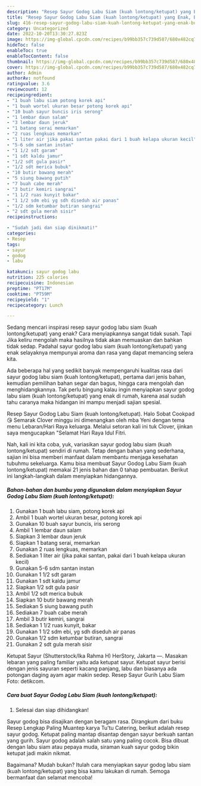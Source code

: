 ```yaml
---
description: "Resep Sayur Godog Labu Siam (kuah lontong/ketupat) yang Enak, Buat Buka Puasa}"
title: "Resep Sayur Godog Labu Siam (kuah lontong/ketupat) yang Enak, Buat Buka Puasa}"
slug: 416-resep-sayur-godog-labu-siam-kuah-lontong-ketupat-yang-enak-buat-buka-puasa
category: Uncategorized
date: 2022-10-20T13:30:27.823Z
image: https://img-global.cpcdn.com/recipes/b99bb357c739d587/680x482cq70/sayur-godog-labu-siam-kuah-lontongketupat-foto-resep-utama.jpg
hideToc: false
enableToc: true
enableTocContent: false
thumbnail: https://img-global.cpcdn.com/recipes/b99bb357c739d587/680x482cq70/sayur-godog-labu-siam-kuah-lontongketupat-foto-resep-utama.jpg
cover: https://img-global.cpcdn.com/recipes/b99bb357c739d587/680x482cq70/sayur-godog-labu-siam-kuah-lontongketupat-foto-resep-utama.jpg
author: Admin
authorAv: notfound
ratingvalue: 3.6
reviewcount: 12
recipeingredient:
- "1 buah labu siam potong korek api"
- "1 buah wortel ukuran besar potong korek api"
- "10 buah sayur buncis iris serong"
- "1 lembar daun salam"
- "3 lembar daun jeruk"
- "1 batang serai memarkan"
- "2 ruas lengkuas memarkan"
- "1 liter air jika pakai santan pakai dari 1 buah kelapa ukuran kecil"
- "5-6 sdm santan instan"
- "1 1/2 sdt garam"
- "1 sdt kaldu jamur"
- "1/2 sdt gula pasir"
- "1/2 sdt merica bubuk"
- "10 butir bawang merah"
- "5 siung bawang putih"
- "7 buah cabe merah"
- "3 butir kemiri sangrai"
- "1 1/2 ruas kunyit bakar"
- "1 1/2 sdm ebi yg sdh diseduh air panas"
- "1/2 sdm ketumbar butiran sangrai"
- "2 sdt gula merah sisir"
recipeinstructions:

- "Sudah jadi dan siap dinikmati!"
categories:
- Resep
tags:
- sayur
- godog
- labu

katakunci: sayur godog labu 
nutrition: 225 calories
recipecuisine: Indonesian
preptime: "PT17M"
cooktime: "PT59M"
recipeyield: "1"
recipecategory: Lunch

---
```



Sedang mencari inspirasi resep sayur godog labu siam (kuah lontong/ketupat) yang enak? Cara menyiapkannya sangat tidak susah. Tapi Jika keliru mengolah maka hasilnya tidak akan memuaskan dan bahkan tidak sedap. Padahal sayur godog labu siam (kuah lontong/ketupat) yang enak selayaknya mempunyai aroma dan rasa yang dapat memancing selera kita.


Ada beberapa hal yang sedikit banyak mempengaruhi kualitas rasa dari sayur godog labu siam (kuah lontong/ketupat), pertama dari jenis bahan, kemudian pemilihan bahan segar dan bagus, hingga cara mengolah dan menghidangkannya. Tak perlu bingung kalau ingin menyiapkan sayur godog labu siam (kuah lontong/ketupat) yang enak di rumah, karena asal sudah tahu caranya maka hidangan ini mampu menjadi sajian spesial.

Resep Sayur Godog Labu Siam (kuah lontong/ketupat). Halo Sobat Cookpad 😘 Semarak Clover minggu ini dimenangkan oleh mba Yeni dengan tema menu Lebaran/Hari Raya keluarga. Melalui setoran kali ini tuk Clover, ijinkan saya mengucapkan &#34;Selamat Hari Raya Idul Fitri.


Nah, kali ini kita coba, yuk, variasikan sayur godog labu siam (kuah lontong/ketupat) sendiri di rumah. Tetap dengan bahan yang sederhana, sajian ini bisa memberi manfaat dalam membantu menjaga kesehatan tubuhmu sekeluarga. Kamu bisa membuat Sayur Godog Labu Siam (kuah lontong/ketupat) memakai 21 jenis bahan dan 0 tahap pembuatan. Berikut ini langkah-langkah dalam menyiapkan hidangannya.

<!--inarticleads1-->

##### Bahan-bahan dan bumbu yang digunakan dalam menyiapkan Sayur Godog Labu Siam (kuah lontong/ketupat):

1. Gunakan 1 buah labu siam, potong korek api
1. Ambil 1 buah wortel ukuran besar, potong korek api
1. Gunakan 10 buah sayur buncis, iris serong
1. Ambil 1 lembar daun salam
1. Siapkan 3 lembar daun jeruk
1. Siapkan 1 batang serai, memarkan
1. Gunakan 2 ruas lengkuas, memarkan
1. Sediakan 1 liter air (jika pakai santan, pakai dari 1 buah kelapa ukuran kecil)
1. Gunakan 5-6 sdm santan instan
1. Gunakan 1 1/2 sdt garam
1. Gunakan 1 sdt kaldu jamur
1. Siapkan 1/2 sdt gula pasir
1. Ambil 1/2 sdt merica bubuk
1. Siapkan 10 butir bawang merah
1. Sediakan 5 siung bawang putih
1. Sediakan 7 buah cabe merah
1. Ambil 3 butir kemiri, sangrai
1. Sediakan 1 1/2 ruas kunyit, bakar
1. Gunakan 1 1/2 sdm ebi, yg sdh diseduh air panas
1. Gunakan 1/2 sdm ketumbar butiran, sangrai
1. Gunakan 2 sdt gula merah sisir


Ketupat Sayur (Shutterstock/Ika Rahma H) HerStory, Jakarta —. Masakan lebaran yang paling familiar yaitu ada ketupat sayur. Ketupat sayur berisi dengan jenis sayuran seperti kacang panjang, labu dan biasanya ada potongan daging ayam agar makin sedep. Resep Sayur Gurih Labu Siam Foto: detikcom. 

<!--inarticleads2-->

##### Cara buat Sayur Godog Labu Siam (kuah lontong/ketupat):


1. Selesai dan siap dihidangkan!

Sayur godog bisa disajikan dengan beragam rasa. Dirangkum dari buku Resep Lengkap Paling Muantep karya Tu&#39;tu Catering, berikut adalah resep sayur godog. Ketupat paling mantap disantap dengan sayur berkuah santan yang gurih. Sayur godog adalah salah satu yang paling cocok. Bisa dibuat dengan labu siam atau pepaya muda, siraman kuah sayur godog bikin ketupat jadi makin nikmat. 

Bagaimana? Mudah bukan? Itulah cara menyiapkan sayur godog labu siam (kuah lontong/ketupat) yang bisa kamu lakukan di rumah. Semoga bermanfaat dan selamat mencoba!
